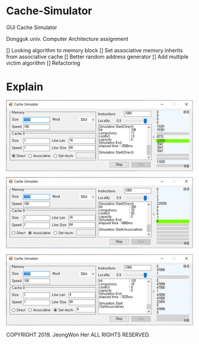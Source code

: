 # Cache-Simulator
GUI Cache Simulator

Dongguk univ. Computer Architecture assignment

[] Looking algorithm to memory block
[] Set associative memory inherits from associative cache
[] Better random address generator
[] Add multiple victim algorithm
[] Refactoring

# Explain

![image01](image01.png "direct")

![image02](image02.png "associative")

![image03](image03.png "set")

COPYRIGHT 2019. JeongWon Her ALL RIGHTS RESERVED.
